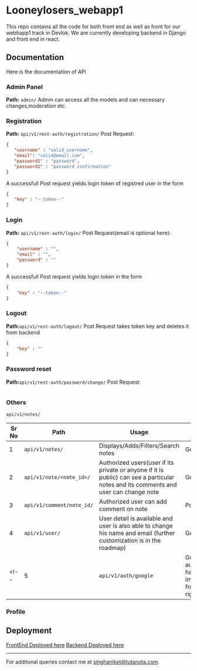 # Looneylosers_webapp1
This repo contains all the code for both front end as well as front for our webbapp1 track in Devlok. We are currently developing backend in Django and front end in react.


## Documentation
Here is the documentation of APi
### Admin Panel ###
**Path:** `admin/`
Admin can access all the models and can necessary changes,moderation etc.

### Registration
**Path:** `api/v1/rest-auth/registration/`
 Post Request:
 ```json
{
    "username" : "valid_username",
    "email": "valid@email.com",
    "password1" : "password",
    "password2" : "password confirmation"
}
 ```
 A successfull Post request yields login token of registred user in the form
 ```json
{
    "key" : "--token--"
}
 ```

### Login
**Path:** `api/v1/rest-auth/login/`
Post Request(email is optional here):
```Json
{
    "username" : "",
    "email" : "",
    "password" : ""
}
```
A successfull Post request yields login token in the form
```json
{
    "key" : "--token--"
}
```
### Logout
**Path:**`api/v1/rest-auth/logout/`
Post Request takes token key and deletes it from backend
```json
{
    "key" : ""
}
```
### Password reset
**Path:**`api/v1/rest-auth/password/change/`
Post Request:
```json

```
### Others
 `api/v1/notes/`


| Sr No | Path                      | Usage                                                                                                                                  | Method Allowed |
|-------|---------------------------|----------------------------------------------------------------------------------------------------------------------------------------|----------------|
| 1     | `api/v1/notes/`           | Displays/Adds/Filters/Search notes                                                                                                     | Get,Post       |
| 2     | `api/v1/note/<note_id>/`  | Authorized users(user if its private  or anyone if it is public) can see a particular notes and its comments and user can change note  | Get, Put       |
| 3     | `api/v1/comment/note_id/` | Authorized user can add comment on note                                                                                                | Post           |
| 4     | `api/v1/user/`            | User detail is available and user is also able to change his name and email (further customization is in the roadmap)                  | Get,Post       |
<!-- | 5     | `api/v1/auth/google`      | Google authentication, hard to implement it in front-end right now                                                                     |                | -->



### Profile

## Deployment
 [FrontEnd Deployed here](https://nervous-mahavira-2b149f.netlify.app/login/)
 [Backend Deployed here](https://track1api.herokuapp.com/)

 ---
 For additonal queries contact me at singhaniket@tutanota.com.